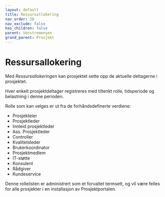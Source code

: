 ```yaml
---
layout: default
title: Ressursallokering
nav_order: 30
nav_exclude: false
has_children: false
parent: Venstremenyen
grand_parent: Prosjekt
---
```


# Ressursallokering

Med *Ressursallokeringen* kan prosjektet sette opp de aktuelle
deltagerne i prosjektet.

Hver enkelt prosjektdeltager registreres med tiltenkt rolle, tidsperiode og belastning i denne perioden.

Rolle som kan velges er ut fra de forhåndsdefinerte verdiene:

  - Prosjekteier
  - Prosjektleder
  - Innleid prosjektleder
  - Ass. Prosjektleder
  - Controller
  - Kvalitetsleder
  - Brukerkoordinator
  - Prosjektmedlem
  - IT-støtte
  - Konsulent
  - Rådgiver
  - Kundeservice

Denne rollelisten er administrert som et forvaltet termsett, og vil være felles for alle prosjekter i en installasjon av Prosjektportalen.